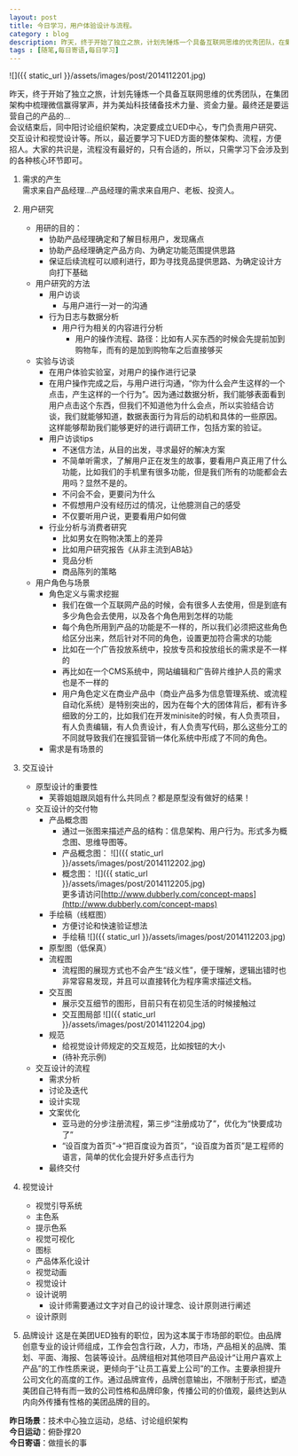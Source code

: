 ```yaml
---
layout: post
title: 今日学习，用户体验设计与流程。
category : blog
description: 昨天，终于开始了独立之旅，计划先锤炼一个具备互联网思维的优秀团队，在集团架构中梳理微信赢得掌声，并为美灿科技储备技术力量、资金力量。最终还是要运营自己的产品的...
tags : [随笔,每日寄语,每日学习]
---
```


![]({{ static_url }}/assets/images/post/2014112201.jpg)

昨天，终于开始了独立之旅，计划先锤炼一个具备互联网思维的优秀团队，在集团架构中梳理微信赢得掌声，并为美灿科技储备技术力量、资金力量。最终还是要运营自己的产品的...  
会议结束后，同中阳讨论组织架构，决定要成立UED中心，专门负责用户研究、交互设计和视觉设计等。所以，最近要学习下UED方面的整体架构、流程，方便招人。大家的共识是，流程没有最好的，只有合适的，所以，只需学习下会涉及到的各种核心环节即可。  

1. 需求的产生  
需求来自产品经理...产品经理的需求来自用户、老板、投资人。
2. 用户研究  
    * 用研的目的：
    	* 协助产品经理确定和了解目标用户，发现痛点
		* 协助产品经理确定产品方向、为确定功能范围提供思路
		* 保证后续流程可以顺利进行，即为寻找竞品提供思路、为确定设计方向打下基础
	* 用户研究的方法
		* 用户访谈
			* 与用户进行一对一的沟通
		* 行为日志与数据分析
			* 用户行为相关的内容进行分析
				* 用户的操作流程、路径：比如有人买东西的时候会先提前加到购物车，而有的是加到购物车之后直接够买
	* 实验与访谈
		* 在用户体验实验室，对用户的操作进行记录
		* 在用户操作完成之后，与用户进行沟通，“你为什么会产生这样的一个点击，产生这样的一个行为”。因为通过数据分析，我们能够表面看到用户点击这个东西，但我们不知道他为什么会点，所以实验结合访谈，我们就能够知道，数据表面行为背后的动机和具体的一些原因。这样能够帮助我们能够更好的进行调研工作，包括方案的验证。
		* 用户访谈tips
			* 不迷信方法，从目的出发，寻求最好的解决方案
			* 不简单听需求，了解用户正在发生的故事，要看用户真正用了什么功能，比如我们的手机里有很多功能，但是我们所有的功能都会去用吗？显然不是的。
			* 不问会不会，更要问为什么
			* 不假想用户没有经历过的情况，让他臆测自己的感受
			* 不仅要听用户说，更要看用户如何做
		* 行业分析与消费者研究
			* 比如男女在购物决策上的差异
			* 比如用户研究报告《从非主流到AB站》
			* 竞品分析
			* 商品陈列的策略
	* 用户角色与场景
		* 角色定义与需求挖掘
			* 我们在做一个互联网产品的时候，会有很多人去使用，但是到底有多少角色会去使用，以及各个角色用到怎样的功能
			* 每个角色所用到产品的功能是不一样的，所以我们必须把这些角色给区分出来，然后针对不同的角色，设置更加符合需求的功能
			* 比如在一个广告投放系统中，投放专员和投放组长的需求是不一样的
			* 再比如在一个CMS系统中，网站编辑和广告碎片维护人员的需求也是不一样的
			* 用户角色定义在商业产品中（商业产品多为信息管理系统、或流程自动化系统）是特别突出的，因为在每个大的团体背后，都有许多细致的分工的，比如我们在开发minisite的时候，有人负责项目，有人负责编辑，有人负责设计，有人负责写代码，那么这些分工的不同就导致我们在搜狐营销一体化系统中形成了不同的角色。
		* 需求是有场景的
3. 交互设计
	* 原型设计的重要性
		* 芙蓉姐姐跟凤姐有什么共同点？都是原型没有做好的结果！
	* 交互设计的交付物
		* 产品概念图
			* 通过一张图来描述产品的结构：信息架构、用户行为。形式多为概念图、思维导图等。
			* 产品概念图：
			![]({{ static_url }}/assets/images/post/2014112202.jpg)
			* 概念图：
			![]({{ static_url }}/assets/images/post/2014112205.jpg)  
			更多请访问[http://www.dubberly.com/concept-maps](http://www.dubberly.com/concept-maps)
		* 手绘稿（线框图）
			* 方便讨论和快速验证想法
			* 手绘稿
			![]({{ static_url }}/assets/images/post/2014112203.jpg)
		* 原型图（低保真）
		* 流程图
			* 流程图的展现方式也不会产生“歧义性”，便于理解，逻辑出错时也非常容易发现，并且可以直接转化为程序需求描述文档。
		* 交互图
			* 展示交互细节的图形，目前只有在初见生活的时候接触过
			* 交互图局部
			![]({{ static_url }}/assets/images/post/2014112204.jpg)
		* 规范
			* 给视觉设计师规定的交互规范，比如按钮的大小
			* (待补充示例)
	* 交互设计的流程
		* 需求分析
		* 讨论及迭代
		* 设计实现
		* 文案优化
			* 亚马逊的分步注册流程，第三步“注册成功了”，优化为“快要成功了”
			* “设百度为首页”->“把百度设为首页”，“设百度为首页”是工程师的语言，简单的优化会提升好多点击行为
		* 最终交付
4. 视觉设计
	* 视觉引导系统
	* 主色系
	* 提示色系
	* 视觉可视化
	* 图标
	* 产品体系化设计
	* 	视觉动画
	* 	视觉设计
	* 	设计说明
		* 设计师需要通过文字对自己的设计理念、设计原则进行阐述
	* 设计原则
     

5. 品牌设计
这是在美团UED独有的职位，因为这本属于市场部的职位。由品牌创意专业的设计师组成，工作会包含行政，人力，市场，产品相关的品牌、策划、平面、海报、包装等设计。品牌组相对其他项目产品设计“让用户喜欢上产品”的工作性质来说，更倾向于“让员工喜爱上公司”的工作。主要承担提升公司文化的高度的工作。通过品牌宣传，品牌创意输出，不限制于形式，塑造美团自己特有而一致的公司性格和品牌印象，传播公司的价值观，最终达到从内向外传播有性格的美团品牌的目的。



**昨日场景**：技术中心独立运动，总结、讨论组织架构  
**今日运动**：俯卧撑20  
**今日寄语**：做擅长的事  




